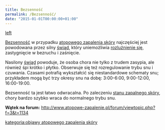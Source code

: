 ```yaml
---
title: Bezsenność
permalink: /Bezsenność/
date: "2015-01-01T00:00:00+01:00"
---
```


[left](/Grafika:Sen.png "wikilink")

[Bezsenność](/atopedia/Bezsenność "wikilink") w przypadku [atopowego zapalenia skóry](/atopedia/atopowe_zapalenie_skóry "wikilink") najczęściej jest powodowana przez silny [świąd](/atopedia/świąd "wikilink"), który uniemożliwia [rozluźnienie się](/atopedia/techniki_relaksacyjne "wikilink"), zastygnięcie w bezruchu i zaśnięcie.

Nasilony [świąd](/atopedia/świąd "wikilink") powoduje, że osoba chora nie tylko z trudem zasypia, ale również śpi krótko i płytko. Obserwuje się też rozregulowanie trybu snu i czuwania. Czasami potrafią wykształcić się niestandardowe schematy snu; przykładem mogą być trzy okresy snu na dobę: 3:00-6:00, 9:00-12:00, 16:00-19:00.

Bezsenność ta jest łatwo odwracalna. Po zaleczeniu [stanu zapalnego skóry](/atopedia/stan_zapalny_skóry "wikilink"), chory bardzo szybko wraca do normalnego trybu snu.

**Wątek na forum:** <http://www.atopowe-zapalenie.pl/forum/viewtopic.php?f=3&t=1134>

[kategoria:objawy atopowego zapalenia skóry](/atopedia/kategoria:objawy_atopowego_zapalenia_skóry "wikilink")